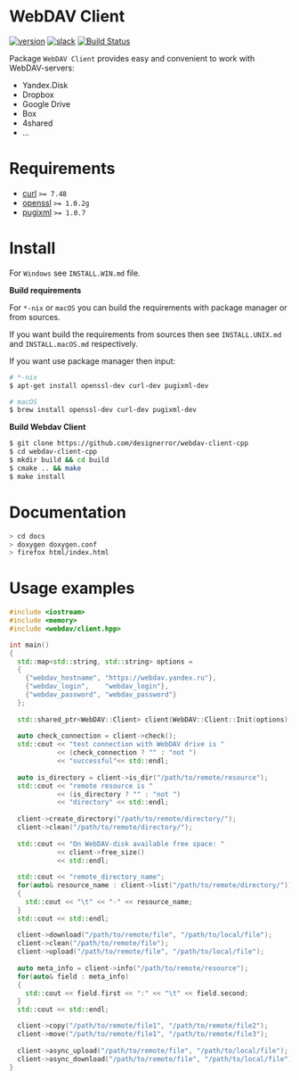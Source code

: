 WebDAV Client
===
[![version](https://img.shields.io/badge/version-0.9.5-brightgreen.svg)](https://github.com/designerror/webdav-client-cpp/releases/tag/v0.9.5)
[![slack](https://img.shields.io/badge/slack-online-E32475.svg)](http://webdav.slack.com)
[![Build Status](https://travis-ci.org/designerror/webdav-client-cpp.svg?branch=v0.9.5)](https://travis-ci.org/designerror/webdav-client-cpp)

Package ```WebDAV Client``` provides easy and convenient to work with WebDAV-servers:

 - Yandex.Disk
 - Dropbox
 - Google Drive
 - Box
 - 4shared
 - ...

Requirements
===

 - [curl](https://github.com/curl/curl) `>= 7.48`
 - [openssl](https://github.com/openssl/openssl) `>= 1.0.2g`
 - [pugixml](https://github.com/zeux/pugixml) `>= 1.0.7`

Install
===

For `Windows` see `INSTALL.WIN.md` file.

**Build requirements**

For `*-nix` or `macOS` you can build the requirements with package manager or from sources.

If you want build the requirements from sources then see `INSTALL.UNIX.md` and `INSTALL.macOS.md` respectively.

If you want use package manager then input:

```bash
# *-nix
$ apt-get install openssl-dev curl-dev pugixml-dev

# macOS
$ brew install openssl-dev curl-dev pugixml-dev
```

**Build Webdav Client**

```bash
$ git clone https://github.com/designerror/webdav-client-cpp
$ cd webdav-client-cpp
$ mkdir build && cd build
$ cmake .. && make
$ make install
```

Documentation
===

```bash
> cd docs
> doxygen doxygen.conf
> firefox html/index.html
```

Usage examples
===

```c++
#include <iostream>
#include <memory>
#include <webdav/client.hpp>

int main()
{
  std::map<std::string, std::string> options =
  {
    {"webdav_hostname", "https://webdav.yandex.ru"},
    {"webdav_login",    "webdav_login"},
    {"webdav_password", "webdav_password"}
  };
            
  std::shared_ptr<WebDAV::Client> client(WebDAV::Client::Init(options));
  
  auto check_connection = client->check();
  std::cout << "test connection with WebDAV drive is " 
            << (check_connection ? "" : "not ")
            << "successful"<< std::endl;
  
  auto is_directory = client->is_dir("/path/to/remote/resource");
  std::cout << "remote resource is " 
            << (is_directory ? "" : "not ") 
            << "directory" << std::endl;
  
  client->create_directory("/path/to/remote/directory/");
  client->clean("/path/to/remote/directory/");
  
  std::cout << "On WebDAV-disk available free space: " 
            << client->free_size() 
            << std::endl;
  
  std::cout << "remote_directory_name";
  for(auto& resource_name : client->list("/path/to/remote/directory/"))
  {
    std::cout << "\t" << "-" << resource_name;
  }
  std::cout << std::endl;
  
  client->download("/path/to/remote/file", "/path/to/local/file");
  client->clean("/path/to/remote/file");
  client->upload("/path/to/remote/file", "/path/to/local/file");
  
  auto meta_info = client->info("/path/to/remote/resource");
  for(auto& field : meta_info)
  {
    std::cout << field.first << ":" << "\t" << field.second;
  }
  std::cout << std::endl;

  client->copy("/path/to/remote/file1", "/path/to/remote/file2");
  client->move("/path/to/remote/file1", "/path/to/remote/file3");
  
  client->async_upload("/path/to/remote/file", "/path/to/local/file");
  client->async_download("/path/to/remote/file", "/path/to/local/file");
}
```
